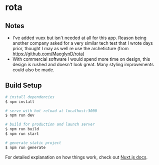 # rota

## Notes
 - I've added vuex but isn't needed at all for this app. Reason being another company asked for a very similar tech test that I wrote days prior, thought I may as well re use the archeticture (from https://github.com/MaeglynD/rota)
 - With commercial software I would spend more time on design, this design is rushed and doesn't look great. Many styling improvements could also be made.

## Build Setup

```bash
# install dependencies
$ npm install

# serve with hot reload at localhost:3000
$ npm run dev

# build for production and launch server
$ npm run build
$ npm run start

# generate static project
$ npm run generate
```

For detailed explanation on how things work, check out [Nuxt.js docs](https://nuxtjs.org).
